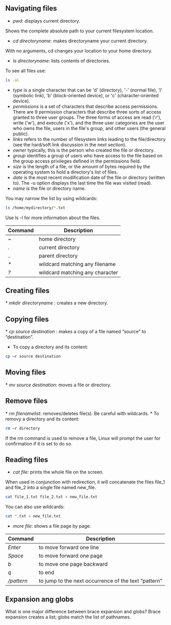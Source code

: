 <h2>Navigating files</h2>

* <i>pwd</i>: displays current directory.

Shows the complete absolute path to your current filesystem location.

* <i>cd directoryname</i>: makes directoryname your current directory. 

With no arguments, cd changes your location to your home directory.

* <i>ls directoryname</i>: lists contents of directories.

To see all files use:

```bash
ls -al
```

- <i>type</i> is a single character that can be 'd' (directory), '-' (normal file), 'l' (symbolic link), 'b' (block-oriented device), or 'c' (character-oriented device).
- <i>permissions</i> is a set of characters that describe access permissions. There are 9 permission characters that describe three sorts of access granted to three user groups. The three forms of access are read ('r'), write ('w'), and execute ('x'), and the three user categories are the user who owns the file, users in the file's group, and other users (the general public).
- <i>links</i> refers to the number of filesystem links leading to the file/directory (see the hard/soft link discussion in the next section).
- <i>owner</i> typically, this is the person who created the file or directory.
- <i>group</i> identifies a group of users who have access to the file based on the group access privileges defined in the permissions field.
- <i>size</i> is the length of a file, or the amount of bytes required by the operating system to hold a directory's list of files.
- <i>date</i> is the most recent modification date of the file or directory (written to). The -u option displays the last time the file was visited (read).
- <i>name</i> is the file or directory name.

You may narrow the list by using wildcards:

```bash
ls /home/mydirectory/*.txt
```

Use ls -l for more information about the files.

| Command | Description |
| --- | --- |
| <i>~</i> | home directory |
| <i>.</i> | current directory |
| <i>..</i> | parent directory |
| <i>*</i> | wildcard matching any filename |
| <i>?</i> | wildcard matching any character |

<h2>Creating files</h2>
* <i>mkdir directoryname</i> : creates a new directory.

<h2>Copying files</h2>
* <i>cp source destination</i> : makes a copy of a file named “source” to “destination”.

* To copy a directory and its content:

```bash
cp –r source destination
```

<h2>Moving files</h2>
* <i>mv source destination</i>: moves a file or directory.

<h2>Remove files</h2>
* <i>rm filenamelist</i>: removes/deletes file(s). Be careful with wildcards.
* To removy a directory and its content:

```bash
rm –r directory
```

If the rm command is used to remove a file, Linux will prompt the user for confirmation if it is set to do so.

<h2>Reading files</h2>

* <i>cat file</i>: prints the whole file on the screen. 

When used in conjunction with redirection, it will concatenate the files file_1 and file_2 into a single file named new_file.

```bash
cat file_1.txt file_2.txt > new_file.txt
```

You can also use wildcards:

```bash
cat *.txt > new_file.txt
```

* <i>more file</i>: shows a file page by page. 

| Command | Description |
| --- | --- |
| <i>Enter</i> | to move forward one line |
| <i>Space</i> | to move forward one page |
| <i>b</i> | to move one page backward |
| <i>q</i> | to end |
| <i>/pattern</i> | to jump to the next occurrence of the text “pattern” |

<h2>Expansion ang globs</h2>
What is one major difference between brace expansion and globs?
Brace expansion creates a list; globs match the list of pathnames.
